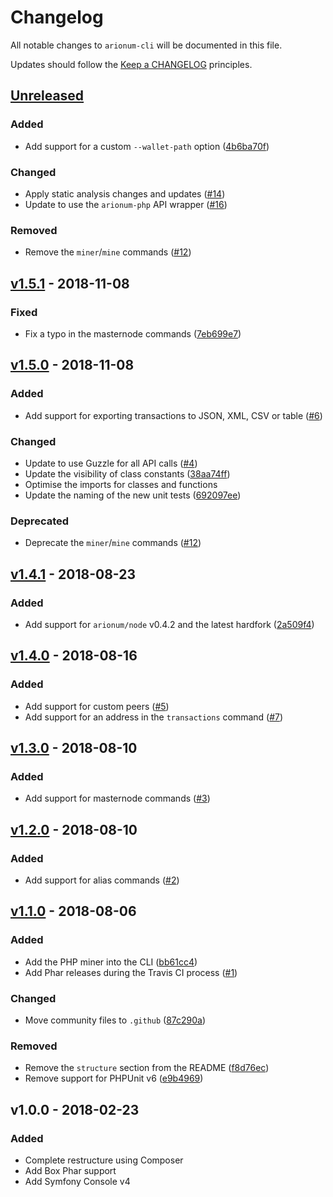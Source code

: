 # Changelog

All notable changes to `arionum-cli` will be documented in this file.

Updates should follow the [Keep a CHANGELOG](https://keepachangelog.com) principles.

## [Unreleased]

### Added
- Add support for a custom `--wallet-path` option ([4b6ba70f](https://github.com/pxgamer/arionum-cli/commit/4b6ba70f65908d59c69bf70b8f4d4d90b645d525))

### Changed
- Apply static analysis changes and updates ([#14](https://github.com/pxgamer/arionum-cli/issues/14))
- Update to use the `arionum-php` API wrapper ([#16](https://github.com/pxgamer/arionum-cli/issues/11))

### Removed
- Remove the `miner`/`mine` commands ([#12](https://github.com/pxgamer/arionum-cli/issues/12))

## [v1.5.1] - 2018-11-08

### Fixed
- Fix a typo in the masternode commands ([7eb699e7](https://github.com/pxgamer/arionum-cli/commit/7eb699e791e678ed4f7fbeae9b349c51b7f542f5))

## [v1.5.0] - 2018-11-08

### Added
- Add support for exporting transactions to JSON, XML, CSV or table ([#6](https://github.com/pxgamer/arionum-cli/issues/6))

### Changed
- Update to use Guzzle for all API calls ([#4](https://github.com/pxgamer/arionum-cli/issues/4))
- Update the visibility of class constants ([38aa74ff](https://github.com/pxgamer/arionum-cli/commit/38aa74ff790123ee17c1feab05887ff6c354dc79))
- Optimise the imports for classes and functions
- Update the naming of the new unit tests ([692097ee](https://github.com/pxgamer/arionum-cli/commit/692097eead845dc12da95c9de85b9b7b131d1e9a))

### Deprecated
- Deprecate the `miner`/`mine` commands ([#12](https://github.com/pxgamer/arionum-cli/issues/12))

## [v1.4.1] - 2018-08-23

### Added
- Add support for `arionum/node` v0.4.2 and the latest hardfork ([2a509f4](https://github.com/pxgamer/arionum-cli/commit/2a509f4d593dacffe0ea5b70a24f972f9b68702f))

## [v1.4.0] - 2018-08-16

### Added
- Add support for custom peers ([#5](https://github.com/pxgamer/arionum-cli/issues/5))
- Add support for an address in the `transactions` command ([#7](https://github.com/pxgamer/arionum-cli/issues/7))

## [v1.3.0] - 2018-08-10

### Added
- Add support for masternode commands ([#3](https://github.com/pxgamer/arionum-cli/issues/3))

## [v1.2.0] - 2018-08-10

### Added
- Add support for alias commands ([#2](https://github.com/pxgamer/arionum-cli/issues/2))

## [v1.1.0] - 2018-08-06

### Added
- Add the PHP miner into the CLI ([bb61cc4](https://github.com/pxgamer/arionum-cli/commit/bb61cc4d2afa682f3b9b1eb6b222b1207b18bd5d))
- Add Phar releases during the Travis CI process ([#1](https://github.com/pxgamer/arionum-cli/issues/1))

### Changed
- Move community files to `.github` ([87c290a](https://github.com/pxgamer/arionum-cli/commit/87c290a2269aca36b761c6dcb57584ac65df263f))

### Removed
- Remove the `structure` section from the README ([f8d76ec](https://github.com/pxgamer/arionum-cli/commit/f8d76ece4f704e375ead9bbcff59f66b005cf046))
- Remove support for PHPUnit v6 ([e9b4969](https://github.com/pxgamer/arionum-cli/commit/e9b4969e14e3ade65d8d850e7b5ad597f9a1220c))

## v1.0.0 - 2018-02-23

### Added
- Complete restructure using Composer
- Add Box Phar support
- Add Symfony Console v4

[Unreleased]: https://github.com/pxgamer/arionum-cli/compare/master...develop
[v1.5.1]: https://github.com/pxgamer/arionum-cli/compare/v1.5.0...v1.5.1
[v1.5.0]: https://github.com/pxgamer/arionum-cli/compare/v1.4.1...v1.5.0
[v1.4.1]: https://github.com/pxgamer/arionum-cli/compare/v1.4.0...v1.4.1
[v1.4.0]: https://github.com/pxgamer/arionum-cli/compare/v1.3.0...v1.4.0
[v1.3.0]: https://github.com/pxgamer/arionum-cli/compare/v1.2.0...v1.3.0
[v1.2.0]: https://github.com/pxgamer/arionum-cli/compare/v1.1.0...v1.2.0
[v1.1.0]: https://github.com/pxgamer/arionum-cli/compare/v1.0.0...v1.1.0
